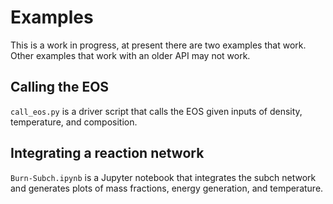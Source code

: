 # Examples

This is a work in progress, at present there are two examples that
work. Other examples that work with an older API may not work.

## Calling the EOS

`call_eos.py` is a driver script that calls the EOS given inputs of
density, temperature, and composition.

## Integrating a reaction network

`Burn-Subch.ipynb` is a Jupyter notebook that integrates the subch
network and generates plots of mass fractions, energy generation, and
temperature.
